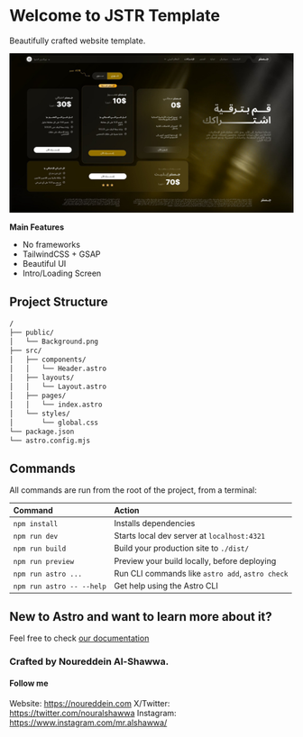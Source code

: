 # Welcome to JSTR Template

Beautifully crafted website template.

![Screenshot](https://raw.githubusercontent.com/noureddein-al-shawwa/jstr-template/refs/heads/main/screenshot.jpeg)

**Main Features**

- No frameworks
- TailwindCSS + GSAP
- Beautiful UI
- Intro/Loading Screen

## Project Structure

```text
/
├── public/
│   └── Background.png
├── src/
│   ├── components/
│   │   └── Header.astro
│   ├── layouts/
│   │   └── Layout.astro
│   ├── pages/
│   │   └── index.astro
│   └── styles/
│       └── global.css
└── package.json
└── astro.config.mjs
```

## Commands

All commands are run from the root of the project, from a terminal:

| Command                   | Action                                           |
| :------------------------ | :----------------------------------------------- |
| `npm install`             | Installs dependencies                            |
| `npm run dev`             | Starts local dev server at `localhost:4321`      |
| `npm run build`           | Build your production site to `./dist/`          |
| `npm run preview`         | Preview your build locally, before deploying     |
| `npm run astro ...`       | Run CLI commands like `astro add`, `astro check` |
| `npm run astro -- --help` | Get help using the Astro CLI                     |


## New to Astro and want to learn more about it?

Feel free to check [our documentation](https://docs.astro.build)


### Crafted by Noureddein Al-Shawwa.


#### Follow me

Website: <https://noureddein.com>
X/Twitter: <https://twitter.com/nouralshawwa>
Instagram: <https://www.instagram.com/mr.alshawwa/>